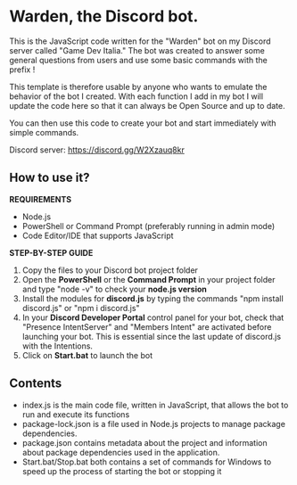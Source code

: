 # Warden, the Discord bot.
This is the JavaScript code written for the "Warden" bot on my Discord server called "Game Dev Italia." 
The bot was created to answer some general questions from users and use some basic commands with the prefix !


This template is therefore usable by anyone who wants to emulate the behavior of the bot I created.
With each function I add in my bot I will update the code here so that it can always be Open Source and up to date.

You can then use this code to create your bot and start immediately with simple commands.

Discord server: https://discord.gg/W2Xzauq8kr

## How to use it?

**REQUIREMENTS**
- Node.js
- PowerShell or Command Prompt (preferably running in admin mode)
- Code Editor/IDE that supports JavaScript

**STEP-BY-STEP GUIDE**

1. Copy the files to your Discord bot project folder
2. Open the **PowerShell** or the **Command Prompt** in your project folder and type "node -v" to check your **node.js version**
3. Install the modules for **discord.js** by typing the commands "npm install discord.js" or "npm i discord.js"
4. In your **Discord Developer Portal** control panel for your bot, check that "Presence IntentServer" and "Members Intent" are activated before launching your bot. This is essential since the last update of discord.js with the Intentions.
5. Click on **Start.bat** to launch the bot

## Contents

- index.js is the main code file, written in JavaScript, that allows the bot to run and execute its functions
- package-lock.json is a file used in Node.js projects to manage package dependencies.
- package.json contains metadata about the project and information about package dependencies used in the application.
- Start.bat/Stop.bat both contains a set of commands for Windows to speed up the process of starting the bot or stopping it
